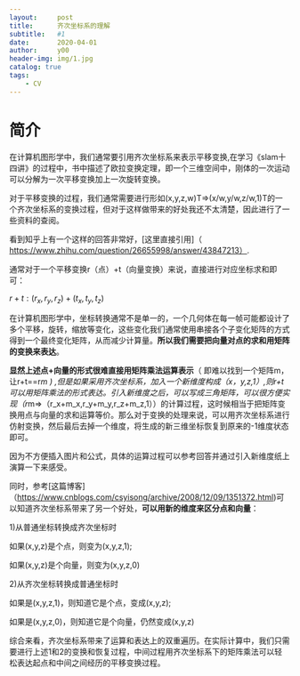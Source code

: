 ```yaml
---
layout:     post
title:      齐次坐标系的理解
subtitle:   #1
date:       2020-04-01
author:     y00
header-img: img/1.jpg
catalog: true
tags:
    - CV
---
```


# 简介
在计算机图形学中，我们通常要引用齐次坐标系来表示平移变换,在学习《slam十四讲》的过程中，书中描述了欧拉变换定理，即一个三维空间中，刚体的一次运动可以分解为一次平移变换加上一次旋转变换。

对于平移变换的过程，我们通常需要进行形如(x,y,z,w)T=>(x/w,y/w,z/w,1)T的一个齐次坐标系的变换过程，但对于这样做带来的好处我还不太清楚，因此进行了一些资料的查阅。

看到知乎上有一个这样的回答非常好，[这里直接引用]（
https://www.zhihu.com/question/26655998/answer/43847213）.

通常对于一个平移变换r（点）+t（向量变换）来说，直接进行对应坐标求和即可：

$r+t:(r_x,r_y,r_z)+(t_x,t_y,t_z)$

在计算机图形学中，坐标转换通常不是单一的，一个几何体在每一帧可能都设计了多个平移，旋转，缩放等变化，这些变化我们通常使用串接各个子变化矩阵的方式得到一个最终变化矩阵，从而减少计算量。**所以我们需要把向量对点的求和用矩阵的变换来表达**。

**显然上述点+向量的形式很难直接用矩阵乘法运算表示**（ 即难以找到一个矩阵m，让r+t==r*m ) ,但是如果采用齐次坐标系，加入一个新维度构成（x，y,z,1）,则r+t可以用矩阵乘法的形式表达。引入新维度之后，可以写成三角矩阵，可以很方便实现（r*m=>（r_x+m_x,r_y+m_y,r_z+m_z,1））的计算过程，这时候相当于把矩阵变换用点与向量的求和运算等价。那么对于变换的处理来说，可以用齐次坐标系进行仿射变换，然后最后去掉一个维度，将生成的新三维坐标恢复到原来的-1维度状态即可。

因为不方便插入图片和公式，具体的运算过程可以参考回答并通过引入新维度纸上演算一下来感受。

同时，参考[这篇博客]（https://www.cnblogs.com/csyisong/archive/2008/12/09/1351372.html)可以知道齐次坐标系带来了另一个好处，**可以用新的维度来区分点和向量**：

1)从普通坐标转换成齐次坐标时

   如果(x,y,z)是个点，则变为(x,y,z,1);

   如果(x,y,z)是个向量，则变为(x,y,z,0)

2)从齐次坐标转换成普通坐标时   

   如果是(x,y,z,1)，则知道它是个点，变成(x,y,z);

   如果是(x,y,z,0)，则知道它是个向量，仍然变成(x,y,z)

综合来看，齐次坐标系带来了运算和表达上的双重遍历。在实际计算中，我们只需要进行上述1和2的变换和恢复过程，中间过程用齐次坐标系下的矩阵乘法可以轻松表达起点和中间之间经历的平移变换过程。
 
